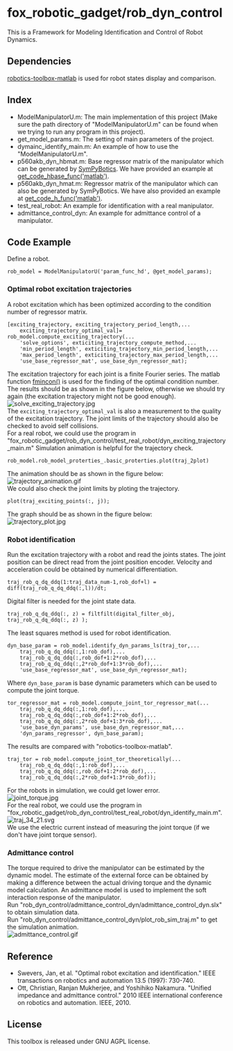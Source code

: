 # fox_robotic_gadget/rob_dyn_control 
This is a Framework for Modeling Identification and Control of Robot Dynamics.  
## Dependencies  
[robotics-toolbox-matlab](https://github.com/petercorke/robotics-toolbox-matlab) is used for robot states display and comparison.  
## Index  
- ModelManipulatorU.m: The main implementation of this project (Make sure the path directory of "ModelManipulatorU.m" can be found when we trying to run any program in this project).  
- get_model_params.m: The setting of main parameters of the project.  
- dymainc_identify_main.m: An example of how to use the "ModelManipulatorU.m".  
- p560akb_dyn_hbmat.m: Base regressor matrix of the manipulator which can be generated by [SymPyBotics](https://github.com/cdsousa/SymPyBotics). We have provided an example at [get_code_hbase_func('matlab')](https://github.com/foxchys/fox_robotic_gadget/blob/master/rob_dyn_sympybotics/Two_link_dyn_iden.py#L125).  
- p560akb_dyn_hmat.m: Regressor matrix of the manipulator which can also be generated by SymPyBotics. We have also provided an example at [get_code_h_func('matlab')](https://github.com/foxchys/fox_robotic_gadget/blob/master/rob_dyn_sympybotics/Two_link_dyn_iden.py#L67).  
- test_real_robot: An example for identification with a real manipulator.  
- admittance_control_dyn: An example for admittance control of a manipulator.  
## Code Example  
Define a robot.  
```
rob_model = ModelManipulatorU('param_func_hd', @get_model_params);
```  
### Optimal robot excitation trajectories  
A robot excitation which has been optimized according to the condition number of regressor matrix.  
```
[exciting_trajectory, exciting_trajectory_period_length,...
    exciting_trajectory_optimal_val]= rob_model.compute_exciting_trajectory(...
    'solve_options', exticiting_trajectory_compute_method,...
    'min_period_length', exticiting_trajectory_min_period_length,...
    'max_period_length', exticiting_trajectory_max_period_length,...
    'use_base_regressor_mat', use_base_dyn_regressor_mat);
```  
The excitation trajectory for each joint is a finite Fourier series. The matlab function [fmincon()](https://www.mathworks.com/help/optim/ug/fmincon.html) is used for the finding of the optimal condition number. The results should be as shown in the figure below, otherwise we should try again (the excitation trajectory might not be good enough).  
![solve_exciting_trajectory.jpg](https://raw.githubusercontent.com/foxchys/fox_robotic_gadget/master/rob_dyn_control/pictures/solve_exciting_trajectory.jpg)  
The `exciting_trajectory_optimal_val` is also a measurement to the quality of the excitation trajectory. The joint limits of the trajectory should also be checked to avoid self collisions.  
For a real robot, we could use the program in "fox_robotic_gadget/rob_dyn_control/test_real_robot/dyn_exciting_trajectory_main.m" Simulation animation is helpful for the trajectory check.  
```
rob_model.rob_model_proterties_.basic_proterties.plot(traj_2plot)
```
The animation should be as shown in the figure below:
![trajectory_animation.gif](https://raw.githubusercontent.com/foxchys/fox_robotic_gadget/master/rob_dyn_control/pictures/trajectory_animation.gif)  
We could also check the joint limits by ploting the trajectory.  
```
plot(traj_exciting_points(:, j));
```  
The graph should be as shown in the figure below:  
![trajectory_plot.jpg](https://raw.githubusercontent.com/foxchys/fox_robotic_gadget/master/rob_dyn_control/pictures/trajectory_plot.jpg)  
### Robot identification  
Run the excitation trajectory with a robot and read the joints states. The joint position can be direct read from the joint position encoder. Velocity and acceleration could be obtained by numerical differentiation. 
```
traj_rob_q_dq_ddq(1:traj_data_num-1,rob_dof+l) = diff(traj_rob_q_dq_ddq(:,l))/dt;
```   
Digital filter is needed for the joint state data.  
```
traj_rob_q_dq_ddq(:, z) = filtfilt(digital_filter_obj, traj_rob_q_dq_ddq(:, z) );
```  
The least squares method is used for robot identification.
```
dyn_base_param = rob_model.identify_dyn_params_ls(traj_tor,...
    traj_rob_q_dq_ddq(:,1:rob_dof),...
    traj_rob_q_dq_ddq(:,rob_dof+1:2*rob_dof),...
    traj_rob_q_dq_ddq(:,2*rob_dof+1:3*rob_dof),...
    'use_base_regressor_mat', use_base_dyn_regressor_mat);
```  
Where `dyn_base_param` is base dynamic parameters which can be used to compute the joint torque.  
```
tor_regressor_mat = rob_model.compute_joint_tor_regressor_mat(...
    traj_rob_q_dq_ddq(:,1:rob_dof),...
    traj_rob_q_dq_ddq(:,rob_dof+1:2*rob_dof),...
    traj_rob_q_dq_ddq(:,2*rob_dof+1:3*rob_dof),...
    'use_base_dyn_params', use_base_dyn_regressor_mat,...
    'dyn_params_regressor', dyn_base_param);
```  
The results are compared with "robotics-toolbox-matlab".  
```
traj_tor = rob_model.compute_joint_tor_theoretically(...
    traj_rob_q_dq_ddq(:,1:rob_dof),...
    traj_rob_q_dq_ddq(:,rob_dof+1:2*rob_dof),...
    traj_rob_q_dq_ddq(:,2*rob_dof+1:3*rob_dof));
```  
For the robots in simulation, we could get lower error.  
![joint_torque.jpg](https://raw.githubusercontent.com/foxchys/fox_robotic_gadget/master/rob_dyn_control/pictures/joint_torque.jpg)  
For the real robot, we could use the program in "fox_robotic_gadget/rob_dyn_control/test_real_robot/dyn_identify_main.m".  
![traj_34_21.svg](https://raw.githubusercontent.com/foxchys/fox_robotic_gadget/master/rob_dyn_control/pictures/traj_34_21.svg)    
We use the electric current instead of measuring the joint torque (if we don't have joint torque sensor).  
### Admittance control  
The torque required to drive the manipulator can be estimated by the dynamic model. The estimate of the external force can be obtained by making a difference between the actual driving torque and the dynamic model calculation. An admittance model is used to implement the soft interaction response of the manipulator.  
Run "rob_dyn_control/admittance_control_dyn/admittance_control_dyn.slx" to obtain simulation data.  
Run "rob_dyn_control/admittance_control_dyn/plot_rob_sim_traj.m" to get the simulation animation.  
![admittance_control.gif](https://raw.githubusercontent.com/foxchys/fox_robotic_gadget/master/rob_dyn_control/pictures/admittance_control.gif)

## Reference
- Swevers, Jan, et al. "Optimal robot excitation and identification." IEEE transactions on robotics and automation 13.5 (1997): 730-740.  
- Ott, Christian, Ranjan Mukherjee, and Yoshihiko Nakamura. "Unified impedance and admittance control." 2010 IEEE international conference on robotics and automation. IEEE, 2010.  

## License  
This toolbox is released under GNU AGPL license.
